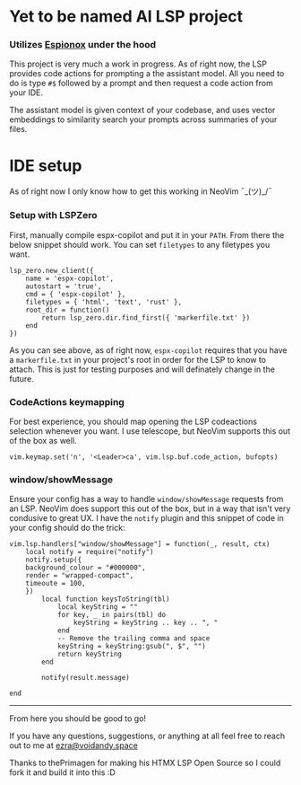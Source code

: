 # Yet to be named AI LSP project

### Utilizes [Espionox](https://github.com/voidKandy/Espionox) under the hood

This project is very much a work in progress. As of right now, the LSP provides code actions for prompting a the assistant model. All you need to do is type
`#$` followed by a prompt and then request a code action from your IDE.

The assistant model is given context of your codebase, and uses vector embeddings to similarity search your prompts across summaries of your files.

# IDE setup

As of right now I only know how to get this working in NeoVim ¯\_(ツ)\_/¯

### Setup with LSPZero

First, manually compile espx-copilot and put it in your `PATH`. From there the below snippet should work. You can set `filetypes` to any filetypes you want.

```
lsp_zero.new_client({
    name = 'espx-copilot',
    autostart = 'true',
    cmd = { 'espx-copilot' },
    filetypes = { 'html', 'text', 'rust' },
    root_dir = function()
        return lsp_zero.dir.find_first({ 'markerfile.txt' })
    end
})
```

As you can see above, as of right now, `espx-copilot` requires that you have a `markerfile.txt` in your project's root in order for the LSP to know to attach.
This is just for testing purposes and will definately change in the future.

### CodeActions keymapping

For best experience, you should map opening the LSP codeactions selection whenever you want. I use telescope, but NeoVim supports this out of the box as well.

```
vim.keymap.set('n', '<Leader>ca', vim.lsp.buf.code_action, bufopts)
```

### window/showMessage

Ensure your config has a way to handle `window/showMessage` requests from an LSP. NeoVim does support this out of the box, but in a way that isn't very condusive to great UX.
I have the `notify` plugin and this snippet of code in your config should do the trick:

```
vim.lsp.handlers["window/showMessage"] = function(_, result, ctx)
    local notify = require("notify")
    notify.setup({
    background_colour = "#000000",
    render = "wrapped-compact",
    timeoute = 100,
    })
        local function keysToString(tbl)
            local keyString = ""
            for key, _ in pairs(tbl) do
                keyString = keyString .. key .. ", "
            end
            -- Remove the trailing comma and space
            keyString = keyString:gsub(", $", "")
            return keyString
        end

        notify(result.message)

end
```

---

From here you should be good to go!

If you have any questions, suggestions, or anything at all feel free to reach out to me at ezra@voidandy.space

Thanks to thePrimagen for making his HTMX LSP Open Source so I could fork it and build it into this :D
